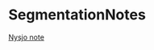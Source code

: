 # SegmentationNotes


[Nysjo note](https://github.com/freyakniglty/SegmentationNotes/blob/master/Nysjo_note.md)


